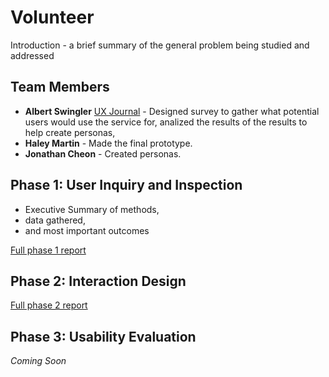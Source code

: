 # Volunteer 

Introduction - a brief summary of the general problem being studied and addressed

## Team Members

* **Albert Swingler** [UX Journal](https://usabilityengineering.github.io/uxportfolio-aswingler1/) - Designed survey to gather what potential users would use the service for, analized the results of the results to help create personas, 
* **Haley Martin** - Made the final prototype.
* **Jonathan Cheon** - Created personas.


## Phase 1: User Inquiry and Inspection

* Executive Summary of methods,
* data gathered,
* and most important outcomes

[Full phase 1 report](phase1/)

## Phase 2: Interaction Design

[Full phase 2 report](phase2/)

## Phase 3: Usability Evaluation

*Coming Soon*
